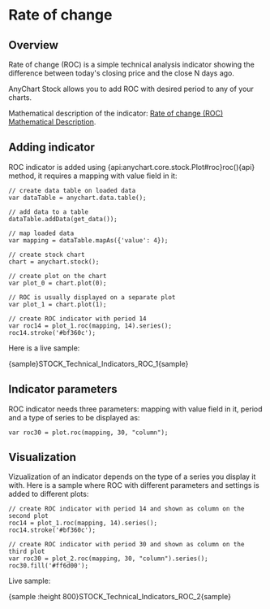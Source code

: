 # Rate of change

## Overview

Rate of change (ROC) is a simple technical analysis indicator showing the difference between today's closing price and the close N days ago.

AnyChart Stock allows you to add ROC with desired period to any of your charts.

Mathematical description of the indicator: [Rate of change (ROC) Mathematical Description](Mathematical_Description).

## Adding indicator

ROC indicator is added using {api:anychart.core.stock.Plot#roc}roc(){api} method, it requires a mapping with value field in it:

```
// create data table on loaded data
var dataTable = anychart.data.table();

// add data to a table
dataTable.addData(get_data());

// map loaded data
var mapping = dataTable.mapAs({'value': 4});

// create stock chart
chart = anychart.stock();

// create plot on the chart
var plot_0 = chart.plot(0);

// ROC is usually displayed on a separate plot
var plot_1 = chart.plot(1);

// create ROC indicator with period 14
var roc14 = plot_1.roc(mapping, 14).series();
roc14.stroke('#bf360c');
```

Here is a live sample:

{sample}STOCK\_Technical\_Indicators\_ROC\_1{sample}

## Indicator parameters

ROC indicator needs three parameters: mapping with value field in it, period and a type of series to be displayed as:

```
var roc30 = plot.roc(mapping, 30, "column");
```

## Visualization

Vizualization of an indicator depends on the type of a series you display it with. Here is a sample where ROC with different parameters and settings is added to different plots:

```
// create ROC indicator with period 14 and shown as column on the second plot
roc14 = plot_1.roc(mapping, 14).series();
roc14.stroke('#bf360c');

// create ROC indicator with period 30 and shown as column on the third plot
var roc30 = plot_2.roc(mapping, 30, "column").series();
roc30.fill('#ff6d00');
```

Live sample:

{sample :height 800}STOCK\_Technical\_Indicators\_ROC\_2{sample}